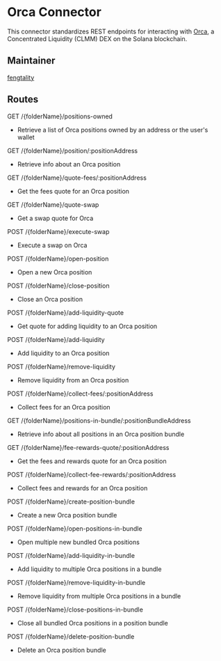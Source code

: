 # Orca Connector

This connector standardizes REST endpoints for interacting with [Orca](https://www.orca.so/), a Concentrated Liquidity (CLMM) DEX on the Solana blockchain.

## Maintainer

[fengtality](https://github.com/fengtality)

## Routes

GET /{folderName}/positions-owned
- Retrieve a list of Orca positions owned by an address or the user's wallet

GET /{folderName}/position/:positionAddress
- Retrieve info about an Orca position

GET /{folderName}/quote-fees/:positionAddress
- Get the fees quote for an Orca position

GET /{folderName}/quote-swap
- Get a swap quote for Orca

POST /{folderName}/execute-swap
- Execute a swap on Orca

POST /{folderName}/open-position
- Open a new Orca position

POST /{folderName}/close-position
- Close an Orca position

POST /{folderName}/add-liquidity-quote
- Get quote for adding liquidity to an Orca position

POST /{folderName}/add-liquidity
- Add liquidity to an Orca position

POST /{folderName}/remove-liquidity
- Remove liquidity from an Orca position

POST /{folderName}/collect-fees/:positionAddress
- Collect fees for an Orca position

GET /{folderName}/positions-in-bundle/:positionBundleAddress
- Retrieve info about all positions in an Orca position bundle

GET /{folderName}/fee-rewards-quote/:positionAddress
- Get the fees and rewards quote for an Orca position

POST /{folderName}/collect-fee-rewards/:positionAddress
- Collect fees and rewards for an Orca position

POST /{folderName}/create-position-bundle
- Create a new Orca position bundle

POST /{folderName}/open-positions-in-bundle
- Open multiple new bundled Orca positions

POST /{folderName}/add-liquidity-in-bundle
- Add liquidity to multiple Orca positions in a bundle

POST /{folderName}/remove-liquidity-in-bundle
- Remove liquidity from multiple Orca positions in a bundle

POST /{folderName}/close-positions-in-bundle
- Close all bundled Orca positions in a position bundle

POST /{folderName}/delete-position-bundle
- Delete an Orca position bundle